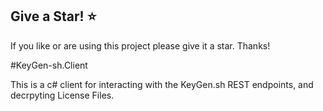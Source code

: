 ## Give a Star! :star:
If you like or are using this project please give it a star. Thanks!

#KeyGen-sh.Client

This is a c# client for interacting with the KeyGen.sh REST endpoints, and decrpyting License Files.

